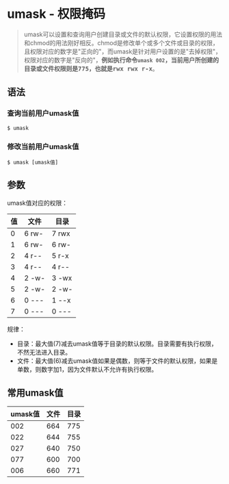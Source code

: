 # umask - 权限掩码
> umask可以设置和查询用户创建目录或文件的默认权限，它设置权限的用法和chmod的用法刚好相反。chmod是修改单个或多个文件或目录的权限，且权限对应的数字是"正向的"，而umask是针对用户设置的是"去掉权限"，权限对应的数字是"反向的"，**例如执行命令`umask 002`，当前用户所创建的目录或文件权限则是<kbd>775</kbd>，也就是<kbd>rwx rwx r-x</kbd>**。

## 语法

### 查询当前用户umask值

    $ umask

### 修改当前用户umask值
```shell
$ umask [umask值]
```

## 参数

umask值对应的权限：

| 值 | 文件 | 目录 |
| --- | --- | --- |
| 0 | 6 rw- | 7 rwx |
| 1 | 6 rw- | 6 rw- | 
| 2 | 4 r-- | 5 r-x | 
| 3 | 4 r-- | 4 r-- | 
| 4 | 2 -w- | 3 -wx |  
| 5 | 2 -w- | 2 -w- |  
| 6 | 0 --- | 1 --x |  
| 7 | 0 --- | 0 --- | 

规律：
* 目录：最大值(7)减去umask值等于目录的默认权限。目录需要有执行权限，不然无法进入目录。
* 文件：最大值(6)减去umask值如果是偶数，则等于文件的默认权限，如果是单数，则数字加1，因为文件默认不允许有执行权限。

## 常用umask值

| umask值 | 文件 | 目录 |
| --- | --- | --- |
| 002 | 664 | 775 |
| 022 | 644 | 755 |
| 027 | 640 | 750 |
| 077 | 600 | 700 |
| 006 | 660 | 771 |


